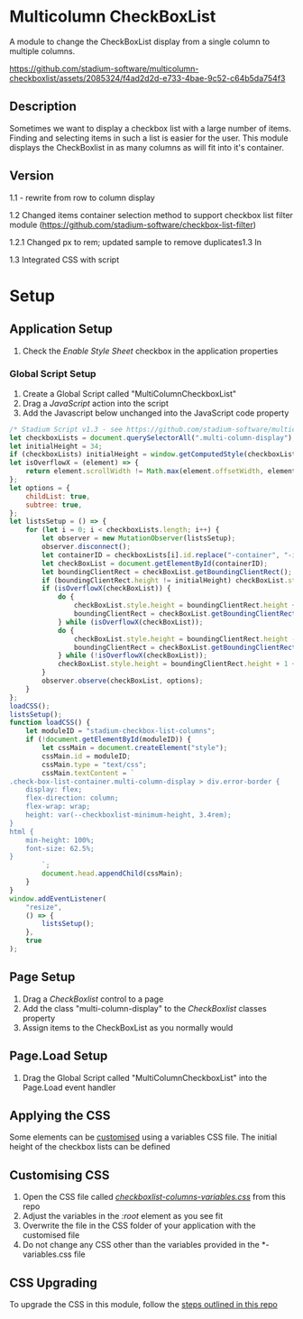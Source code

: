 # Multicolumn CheckBoxList

A module to change the CheckBoxList display from a single column to multiple columns. 

https://github.com/stadium-software/multicolumn-checkboxlist/assets/2085324/f4ad2d2d-e733-4bae-9c52-c64b5da754f3

## Description
Sometimes we want to display a checkbox list with a large number of items. Finding and selecting items in such a list is easier for the user. This module displays the CheckBoxlist in as many columns as will fit into it's container. 

## Version 
1.1 - rewrite from row to column display

1.2 Changed items container selection method to support checkbox list filter module (https://github.com/stadium-software/checkbox-list-filter)

1.2.1 Changed px to rem; updated sample to remove duplicates1.3 In

1.3 Integrated CSS with script

# Setup

## Application Setup
1. Check the *Enable Style Sheet* checkbox in the application properties

### Global Script Setup
1. Create a Global Script called "MultiColumnCheckboxList"
2. Drag a *JavaScript* action into the script
3. Add the Javascript below unchanged into the JavaScript code property
```javascript
/* Stadium Script v1.3 - see https://github.com/stadium-software/multicolumn-checkboxlist */
let checkboxLists = document.querySelectorAll(".multi-column-display");
let initialHeight = 34;
if (checkboxLists) initialHeight = window.getComputedStyle(checkboxLists[0]).getPropertyValue("height").replace("px", "");
let isOverflowX = (element) => {
    return element.scrollWidth != Math.max(element.offsetWidth, element.clientWidth);
};
let options = {
    childList: true,
    subtree: true,
};
let listsSetup = () => {
    for (let i = 0; i < checkboxLists.length; i++) {
        let observer = new MutationObserver(listsSetup);
        observer.disconnect();
        let containerID = checkboxLists[i].id.replace("-container", "-items");
        let checkBoxList = document.getElementById(containerID);
        let boundingClientRect = checkBoxList.getBoundingClientRect();
        if (boundingClientRect.height != initialHeight) checkBoxList.style.height = initialHeight + "px";
        if (isOverflowX(checkBoxList)) {
            do {
                checkBoxList.style.height = boundingClientRect.height + initialHeight * 3 + "px";
                boundingClientRect = checkBoxList.getBoundingClientRect();
            } while (isOverflowX(checkBoxList));
            do {
                checkBoxList.style.height = boundingClientRect.height - 1 + "px";
                boundingClientRect = checkBoxList.getBoundingClientRect();
            } while (!isOverflowX(checkBoxList));
            checkBoxList.style.height = boundingClientRect.height + 1 + "px";
        }
        observer.observe(checkBoxList, options);
    }
};
loadCSS();
listsSetup();
function loadCSS() {
    let moduleID = "stadium-checkbox-list-columns";
    if (!document.getElementById(moduleID)) {
        let cssMain = document.createElement("style");
        cssMain.id = moduleID;
        cssMain.type = "text/css";
        cssMain.textContent = `
.check-box-list-container.multi-column-display > div.error-border {
    display: flex;
    flex-direction: column;
    flex-wrap: wrap;
    height: var(--checkboxlist-minimum-height, 3.4rem);
}
html {
    min-height: 100%;
    font-size: 62.5%;
}        
        `;
        document.head.appendChild(cssMain);
    }
}
window.addEventListener(
    "resize",
    () => {
        listsSetup();
    },
    true
);
```

## Page Setup
1. Drag a *CheckBoxlist* control to a page 
2. Add the class "multi-column-display" to the *CheckBoxlist* classes property
3. Assign items to the CheckBoxList as you normally would

## Page.Load Setup
1. Drag the Global Script called "MultiColumnCheckboxList" into the Page.Load event handler

## Applying the CSS
Some elements can be [customised](#customising-css) using a variables CSS file. The initial height of the checkbox lists can be defined

## Customising CSS
1. Open the CSS file called [*checkboxlist-columns-variables.css*](checkboxlist-columns-variables.css) from this repo
2. Adjust the variables in the *:root* element as you see fit
3. Overwrite the file in the CSS folder of your application with the customised file
4. Do not change any CSS other than the variables provided in the *-variables.css file

## CSS Upgrading
To upgrade the CSS in this module, follow the [steps outlined in this repo](https://github.com/stadium-software/samples-upgrading)
